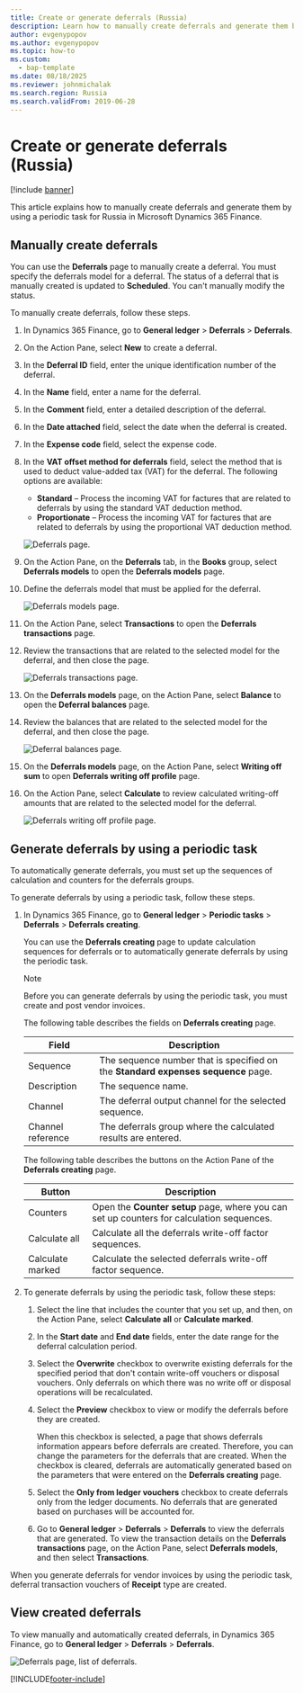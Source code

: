 ```yaml
---
title: Create or generate deferrals (Russia)
description: Learn how to manually create deferrals and generate them by using a periodic task for Russia in Microsoft Dynamics 365 Finance.
author: evgenypopov
ms.author: evgenypopov
ms.topic: how-to
ms.custom: 
  - bap-template
ms.date: 08/18/2025
ms.reviewer: johnmichalak
ms.search.region: Russia
ms.search.validFrom: 2019-06-28
---
```


# Create or generate deferrals (Russia)

[!include [banner](../../includes/banner.md)]

This article explains how to manually create deferrals and generate them by using a periodic task for Russia in Microsoft Dynamics 365 Finance.

## Manually create deferrals

You can use the **Deferrals** page to manually create a deferral. You must specify the deferrals model for a deferral. The status of a deferral that is manually created is updated to **Scheduled**. You can't manually modify the status.

To manually create deferrals, follow these steps.

1. In Dynamics 365 Finance, go to **General ledger** \> **Deferrals** \> **Deferrals**.
1. On the Action Pane, select **New** to create a deferral.
1. In the **Deferral ID** field, enter the unique identification number of the deferral.
1. In the **Name** field, enter a name for the deferral.
1. In the **Comment** field, enter a detailed description of the deferral.
1. In the **Date attached** field, select the date when the deferral is created.
1. In the **Expense code** field, select the expense code.
1. In the **VAT offset method for deferrals** field, select the method that is used to deduct value-added tax (VAT) for the deferral. The following options are available:

    - **Standard** – Process the incoming VAT for factures that are related to deferrals by using the standard VAT deduction method.
    - **Proportionate** – Process the incoming VAT for factures that are related to deferrals by using the proportional VAT deduction method.

    ![Deferrals page.](../media/rus-create-generate-deferrals-01.png)

1. On the Action Pane, on the **Deferrals** tab, in the **Books** group, select **Deferrals models** to open the **Deferrals models** page.
1. Define the deferrals model that must be applied for the deferral.

    ![Deferrals models page.](../media/rus-create-generate-deferrals-02.png)

1. On the Action Pane, select **Transactions** to open the **Deferrals transactions** page.
1. Review the transactions that are related to the selected model for the deferral, and then close the page.

    ![Deferrals transactions page.](../media/rus-create-generate-deferrals-03.png)

1. On the **Deferrals models** page, on the Action Pane, select **Balance** to open the **Deferral balances** page.
1. Review the balances that are related to the selected model for the deferral, and then close the page.

    ![Deferral balances page.](../media/rus-create-generate-deferrals-04.png)

1. On the **Deferrals models** page, on the Action Pane, select **Writing off sum** to open **Deferrals writing off profile** page.
1. On the Action Pane, select **Calculate** to review calculated writing-off amounts that are related to the selected model for the deferral.

    ![Deferrals writing off profile page.](../media/rus-create-generate-deferrals-05.png)

## Generate deferrals by using a periodic task

To automatically generate deferrals, you must set up the sequences of calculation and counters for the deferrals groups.

To generate deferrals by using a periodic task, follow these steps.

1. In Dynamics 365 Finance, go to **General ledger** \> **Periodic tasks** \> **Deferrals** \> **Deferrals creating**.

    You can use the **Deferrals creating** page to update calculation sequences for deferrals or to automatically generate deferrals by using the periodic task.

    > [!NOTE]
    > Before you can generate deferrals by using the periodic task, you must create and post vendor invoices.

    The following table describes the fields on **Deferrals creating** page.

    | Field             | Description                                                                       |
    |-------------------|-----------------------------------------------------------------------------------|
    | Sequence          | The sequence number that is specified on the **Standard expenses sequence** page. |
    | Description       | The sequence name.                                                                |
    | Channel           | The deferral output channel for the selected sequence.                            |
    | Channel reference | The deferrals group where the calculated results are entered.                     |

    The following table describes the buttons on the Action Pane of the **Deferrals creating** page.

    | Button           | Description                                                                               |
    |------------------|-------------------------------------------------------------------------------------------|
    | Counters         | Open the **Counter setup** page, where you can set up counters for calculation sequences. |
    | Calculate all    | Calculate all the deferrals write-off factor sequences.                                   |
    | Calculate marked | Calculate the selected deferrals write-off factor sequence.                               |

1. To generate deferrals by using the periodic task, follow these steps:

    1. Select the line that includes the counter that you set up, and then, on the Action Pane, select **Calculate all** or **Calculate marked**.
    1. In the **Start date** and **End date** fields, enter the date range for the deferral calculation period.
    1. Select the **Overwrite** checkbox to overwrite existing deferrals for the specified period that don't contain write-off vouchers or disposal vouchers. Only deferrals on which there was no write off or disposal operations will be recalculated.
    1. Select the **Preview** checkbox to view or modify the deferrals before they are created.

        When this checkbox is selected, a page that shows deferrals information appears before deferrals are created. Therefore, you can change the parameters for the deferrals that are created. When the checkbox is cleared, deferrals are automatically generated based on the parameters that were entered on the **Deferrals creating** page.

    1. Select the **Only from ledger vouchers** checkbox to create deferrals only from the ledger documents. No deferrals that are generated based on purchases will be accounted for.
    1. Go to **General ledger** \> **Deferrals** \> **Deferrals** to view the deferrals that are generated. To view the transaction details on the **Deferrals transactions** page, on the Action Pane, select **Deferrals models**, and then select **Transactions**.

When you generate deferrals for vendor invoices by using the periodic task, deferral transaction vouchers of **Receipt** type are created.

## View created deferrals

To view manually and automatically created deferrals, in Dynamics 365 Finance, go to **General ledger** \> **Deferrals** \> **Deferrals**.

![Deferrals page, list of deferrals.](../media/6_Deferrals.png)


[!INCLUDE[footer-include](../../../includes/footer-banner.md)]
